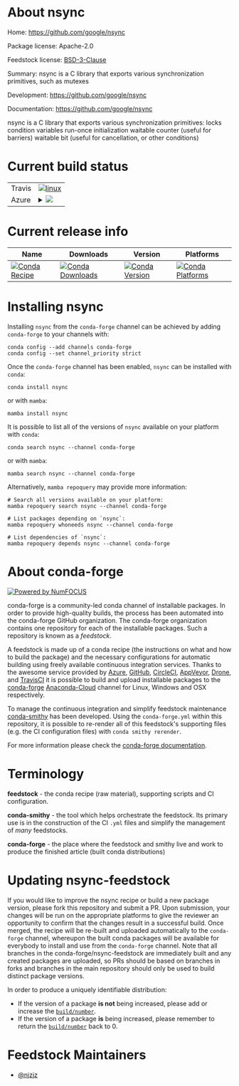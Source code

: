 About nsync
===========

Home: https://github.com/google/nsync

Package license: Apache-2.0

Feedstock license: [BSD-3-Clause](https://github.com/conda-forge/nsync-feedstock/blob/main/LICENSE.txt)

Summary: nsync is a C library that exports various synchronization primitives, such as mutexes

Development: https://github.com/google/nsync

Documentation: https://github.com/google/nsync

nsync is a C library that exports various synchronization primitives:
locks
condition variables
run-once initialization
waitable counter (useful for barriers)
waitable bit (useful for cancellation, or other conditions)


Current build status
====================


<table><tr>
    <td>Travis</td>
    <td>
      <a href="https://app.travis-ci.com/conda-forge/nsync-feedstock">
        <img alt="linux" src="https://img.shields.io/travis/com/conda-forge/nsync-feedstock/main.svg?label=Linux">
      </a>
    </td>
  </tr>
    
  <tr>
    <td>Azure</td>
    <td>
      <details>
        <summary>
          <a href="https://dev.azure.com/conda-forge/feedstock-builds/_build/latest?definitionId=7429&branchName=main">
            <img src="https://dev.azure.com/conda-forge/feedstock-builds/_apis/build/status/nsync-feedstock?branchName=main">
          </a>
        </summary>
        <table>
          <thead><tr><th>Variant</th><th>Status</th></tr></thead>
          <tbody><tr>
              <td>linux_64</td>
              <td>
                <a href="https://dev.azure.com/conda-forge/feedstock-builds/_build/latest?definitionId=7429&branchName=main">
                  <img src="https://dev.azure.com/conda-forge/feedstock-builds/_apis/build/status/nsync-feedstock?branchName=main&jobName=linux&configuration=linux_64_" alt="variant">
                </a>
              </td>
            </tr><tr>
              <td>linux_aarch64</td>
              <td>
                <a href="https://dev.azure.com/conda-forge/feedstock-builds/_build/latest?definitionId=7429&branchName=main">
                  <img src="https://dev.azure.com/conda-forge/feedstock-builds/_apis/build/status/nsync-feedstock?branchName=main&jobName=linux&configuration=linux_aarch64_" alt="variant">
                </a>
              </td>
            </tr><tr>
              <td>linux_ppc64le</td>
              <td>
                <a href="https://dev.azure.com/conda-forge/feedstock-builds/_build/latest?definitionId=7429&branchName=main">
                  <img src="https://dev.azure.com/conda-forge/feedstock-builds/_apis/build/status/nsync-feedstock?branchName=main&jobName=linux&configuration=linux_ppc64le_" alt="variant">
                </a>
              </td>
            </tr><tr>
              <td>osx_64</td>
              <td>
                <a href="https://dev.azure.com/conda-forge/feedstock-builds/_build/latest?definitionId=7429&branchName=main">
                  <img src="https://dev.azure.com/conda-forge/feedstock-builds/_apis/build/status/nsync-feedstock?branchName=main&jobName=osx&configuration=osx_64_" alt="variant">
                </a>
              </td>
            </tr><tr>
              <td>osx_arm64</td>
              <td>
                <a href="https://dev.azure.com/conda-forge/feedstock-builds/_build/latest?definitionId=7429&branchName=main">
                  <img src="https://dev.azure.com/conda-forge/feedstock-builds/_apis/build/status/nsync-feedstock?branchName=main&jobName=osx&configuration=osx_arm64_" alt="variant">
                </a>
              </td>
            </tr><tr>
              <td>win_64</td>
              <td>
                <a href="https://dev.azure.com/conda-forge/feedstock-builds/_build/latest?definitionId=7429&branchName=main">
                  <img src="https://dev.azure.com/conda-forge/feedstock-builds/_apis/build/status/nsync-feedstock?branchName=main&jobName=win&configuration=win_64_" alt="variant">
                </a>
              </td>
            </tr>
          </tbody>
        </table>
      </details>
    </td>
  </tr>
</table>

Current release info
====================

| Name | Downloads | Version | Platforms |
| --- | --- | --- | --- |
| [![Conda Recipe](https://img.shields.io/badge/recipe-nsync-green.svg)](https://anaconda.org/conda-forge/nsync) | [![Conda Downloads](https://img.shields.io/conda/dn/conda-forge/nsync.svg)](https://anaconda.org/conda-forge/nsync) | [![Conda Version](https://img.shields.io/conda/vn/conda-forge/nsync.svg)](https://anaconda.org/conda-forge/nsync) | [![Conda Platforms](https://img.shields.io/conda/pn/conda-forge/nsync.svg)](https://anaconda.org/conda-forge/nsync) |

Installing nsync
================

Installing `nsync` from the `conda-forge` channel can be achieved by adding `conda-forge` to your channels with:

```
conda config --add channels conda-forge
conda config --set channel_priority strict
```

Once the `conda-forge` channel has been enabled, `nsync` can be installed with `conda`:

```
conda install nsync
```

or with `mamba`:

```
mamba install nsync
```

It is possible to list all of the versions of `nsync` available on your platform with `conda`:

```
conda search nsync --channel conda-forge
```

or with `mamba`:

```
mamba search nsync --channel conda-forge
```

Alternatively, `mamba repoquery` may provide more information:

```
# Search all versions available on your platform:
mamba repoquery search nsync --channel conda-forge

# List packages depending on `nsync`:
mamba repoquery whoneeds nsync --channel conda-forge

# List dependencies of `nsync`:
mamba repoquery depends nsync --channel conda-forge
```


About conda-forge
=================

[![Powered by
NumFOCUS](https://img.shields.io/badge/powered%20by-NumFOCUS-orange.svg?style=flat&colorA=E1523D&colorB=007D8A)](https://numfocus.org)

conda-forge is a community-led conda channel of installable packages.
In order to provide high-quality builds, the process has been automated into the
conda-forge GitHub organization. The conda-forge organization contains one repository
for each of the installable packages. Such a repository is known as a *feedstock*.

A feedstock is made up of a conda recipe (the instructions on what and how to build
the package) and the necessary configurations for automatic building using freely
available continuous integration services. Thanks to the awesome service provided by
[Azure](https://azure.microsoft.com/en-us/services/devops/), [GitHub](https://github.com/),
[CircleCI](https://circleci.com/), [AppVeyor](https://www.appveyor.com/),
[Drone](https://cloud.drone.io/welcome), and [TravisCI](https://travis-ci.com/)
it is possible to build and upload installable packages to the
[conda-forge](https://anaconda.org/conda-forge) [Anaconda-Cloud](https://anaconda.org/)
channel for Linux, Windows and OSX respectively.

To manage the continuous integration and simplify feedstock maintenance
[conda-smithy](https://github.com/conda-forge/conda-smithy) has been developed.
Using the ``conda-forge.yml`` within this repository, it is possible to re-render all of
this feedstock's supporting files (e.g. the CI configuration files) with ``conda smithy rerender``.

For more information please check the [conda-forge documentation](https://conda-forge.org/docs/).

Terminology
===========

**feedstock** - the conda recipe (raw material), supporting scripts and CI configuration.

**conda-smithy** - the tool which helps orchestrate the feedstock.
                   Its primary use is in the construction of the CI ``.yml`` files
                   and simplify the management of *many* feedstocks.

**conda-forge** - the place where the feedstock and smithy live and work to
                  produce the finished article (built conda distributions)


Updating nsync-feedstock
========================

If you would like to improve the nsync recipe or build a new
package version, please fork this repository and submit a PR. Upon submission,
your changes will be run on the appropriate platforms to give the reviewer an
opportunity to confirm that the changes result in a successful build. Once
merged, the recipe will be re-built and uploaded automatically to the
`conda-forge` channel, whereupon the built conda packages will be available for
everybody to install and use from the `conda-forge` channel.
Note that all branches in the conda-forge/nsync-feedstock are
immediately built and any created packages are uploaded, so PRs should be based
on branches in forks and branches in the main repository should only be used to
build distinct package versions.

In order to produce a uniquely identifiable distribution:
 * If the version of a package **is not** being increased, please add or increase
   the [``build/number``](https://docs.conda.io/projects/conda-build/en/latest/resources/define-metadata.html#build-number-and-string).
 * If the version of a package **is** being increased, please remember to return
   the [``build/number``](https://docs.conda.io/projects/conda-build/en/latest/resources/define-metadata.html#build-number-and-string)
   back to 0.

Feedstock Maintainers
=====================

* [@njzjz](https://github.com/njzjz/)

